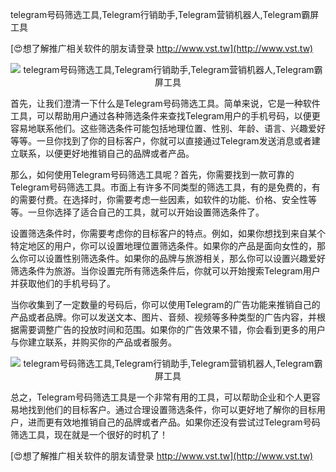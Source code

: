 telegram号码筛选工具,Telegram行销助手,Telegram营销机器人,Telegram霸屏工具

[😍想了解推广相关软件的朋友请登录 http://www.vst.tw](http://www.vst.tw)

 <center><img src="https://vst.tw/MP4/tuiguang/png/7.png" alt="telegram号码筛选工具,Telegram行销助手,Telegram营销机器人,Telegram霸屏工具"></center>

首先，让我们澄清一下什么是Telegram号码筛选工具。简单来说，它是一种软件工具，可以帮助用户通过各种筛选条件来查找Telegram用户的手机号码，以便更容易地联系他们。这些筛选条件可能包括地理位置、性别、年龄、语言、兴趣爱好等等。一旦你找到了你的目标客户，你就可以直接通过Telegram发送消息或者建立联系，以便更好地推销自己的品牌或者产品。

那么，如何使用Telegram号码筛选工具呢？首先，你需要找到一款可靠的Telegram号码筛选工具。市面上有许多不同类型的筛选工具，有的是免费的，有的需要付费。在选择时，你需要考虑一些因素，如软件的功能、价格、安全性等等。一旦你选择了适合自己的工具，就可以开始设置筛选条件了。

设置筛选条件时，你需要考虑你的目标客户的特点。例如，如果你想找到来自某个特定地区的用户，你可以设置地理位置筛选条件。如果你的产品是面向女性的，那么你可以设置性别筛选条件。如果你的品牌与旅游相关，那么你可以设置兴趣爱好筛选条件为旅游。当你设置完所有筛选条件后，你就可以开始搜索Telegram用户并获取他们的手机号码了。

当你收集到了一定数量的号码后，你可以使用Telegram的广告功能来推销自己的产品或者品牌。你可以发送文本、图片、音频、视频等多种类型的广告内容，并根据需要调整广告的投放时间和范围。如果你的广告效果不错，你会看到更多的用户与你建立联系，并购买你的产品或者服务。

 <center><img src="https://vst.tw/MP4/tuiguang/png/5.png" alt="telegram号码筛选工具,Telegram行销助手,Telegram营销机器人,Telegram霸屏工具"></center>

总之，Telegram号码筛选工具是一个非常有用的工具，可以帮助企业和个人更容易地找到他们的目标客户。通过合理设置筛选条件，你可以更好地了解你的目标用户，进而更有效地推销自己的品牌或者产品。如果你还没有尝试过Telegram号码筛选工具，现在就是一个很好的时机了！

[😍想了解推广相关软件的朋友请登录 http://www.vst.tw](http://www.vst.tw)




